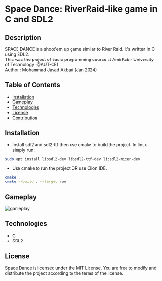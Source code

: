 # Space Dance: RiverRaid-like game in C and SDL2

## Description

SPACE DANCE is a shoot'em up game similar to River Raid. It's written in C using SDL2.
<br/>This was the project of basic programming course at AmirKabir University of Technology (@AUT-CE)
<br/> Author : Mohammad Javad Akbari (Jan 2024)

## Table of Contents

- [Installation](#installation)
- [Gameplay](#gameplay)
- [Technologies](#technologies)
- [License](#license)
- [Contribution](#contribution)

## Installation

- Install sdl2 and sdl2-ttf then use cmake to build the project.
In linux simply run:

```bash
sudo apt install libsdl2-dev libsdl2-ttf-dev libsdl2-mixer-dev
```

- Use cmake to run the project OR use Clion IDE.
```bash
cmake .
cmake --build . --target run
```

## Gameplay

![gameplay](https://github.com/Javad-Ak/Space-Dance/blob/main/document/gif/runClip.gif "gameplay")


## Technologies

- C
- SDL2

## License

Space Dance is licensed under the MIT License. You are free to modify and distribute the project according to the terms
of the license.